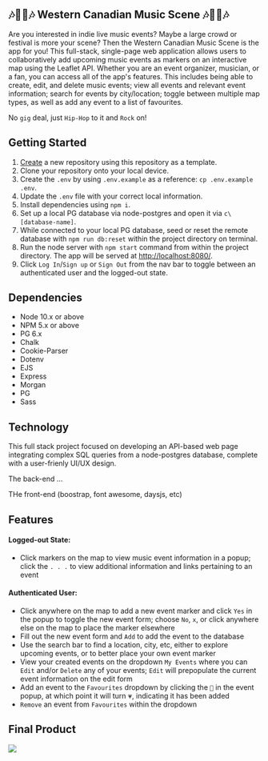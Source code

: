 ## 🎶🎤🎸🎶 Western Canadian Music Scene 🎶🎤🎸🎶


Are you interested in indie live music events? Maybe a large crowd or festival is more your scene? Then the Western Canadian Music Scene is the app for you! This full-stack, single-page web application allows users to collaboratively add upcoming music events as markers on an interactive map using the Leaflet API. Whether you are an event organizer, musician, or a fan, you can access all of the app's features. This includes being able to create, edit, and delete music events; view all events and relevant event information; search for events by city/location; toggle between multiple map types, as well as add any event to a list of favourites. 


No `gig` deal, just `Hip-Hop` to it and `Rock` on!


## Getting Started

1. [Create](https://docs.github.com/en/repositories/creating-and-managing-repositories/creating-a-repository-from-a-template) a new repository using this repository as a template.
2. Clone your repository onto your local device.
3. Create the `.env` by using `.env.example` as a reference: `cp .env.example .env`.
4. Update the `.env` file with your correct local information.
5. Install dependencies using `npm i`.
6. Set up a local PG database via node-postgres and open it via `c\ [database-name]`.
7. While connected to your local PG database, seed or reset the remote database with `npm run db:reset` within the project directory on terminal.
8. Run the node server with `npm start` command from within the project directory. The app will be served at <http://localhost:8080/>.
9. Click `Log In`/`Sign up` or `Sign Out` from the nav bar to toggle between an authenticated user and the logged-out state. 

## Dependencies

- Node 10.x or above
- NPM 5.x or above
- PG 6.x
- Chalk
- Cookie-Parser
- Dotenv
- EJS
- Express
- Morgan
- PG
- Sass

## Technology

This full stack project focused on developing an API-based web page integrating complex SQL queries from a node-postgres database, complete with a user-frienly UI/UX design.  

The back-end ... 

THe front-end (boostrap, font awesome, daysjs, etc)

## Features

#### Logged-out State:
- Click markers on the map to view music event information in a popup; click the `. . .` to view additional information and links pertaining to an event

#### Authenticated User:
- Click anywhere on the map to add a new event marker and click `Yes` in the popup to toggle the new event form; choose `No`, `x`, or click anywhere else on the map to place the marker elsewhere
- Fill out the new event form and `Add` to add the event to the database
- Use the search bar to find a location, city, etc, either to explore upcoming events, or to better place your own event marker
- View your created events on the dropdown `My Events` where you can `Edit` and/or `Delete` any of your events; `Edit` will prepopulate the current event information on the edit form
- Add an event to the `Favourites` dropdown by clicking the `🤍` in the event popup, at which point it will turn `💗`, indicating it has been added
- `Remove` an event from `Favourites` within the dropdown

## Final Product
![](docs/user_profile.gif)
